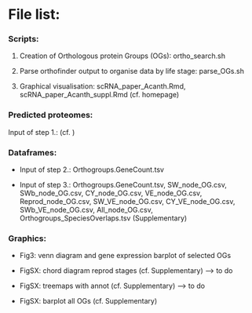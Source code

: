# File list:


### Scripts:

1. Creation of Orthologous protein Groups (OGs): ortho_search.sh

2. Parse orthofinder output to organise data by life stage: parse_OGs.sh

3. Graphical visualisation: scRNA_paper_Acanth.Rmd, scRNA_paper_Acanth_suppl.Rmd (cf. homepage)



### Predicted proteomes: 

Input of step 1.: (cf. )



### Dataframes:

* Input of step 2.: Orthogroups.GeneCount.tsv 

* Input of step 3.: Orthogroups.GeneCount.tsv, SW_node_OG.csv, SWb_node_OG.csv, CY_node_OG.csv, VE_node_OG.csv, Reprod_node_OG.csv, SW_VE_node_OG.csv, CY_VE_node_OG.csv, SWb_VE_node_OG.csv, All_node_OG.csv, Orthogroups_SpeciesOverlaps.tsv (Supplementary)



### Graphics:

* Fig3: venn diagram and gene expression barplot of selected OGs

* FigSX: chord diagram reprod stages (cf. Supplementary) --> to do

* FigSX: treemaps with annot (cf. Supplementary) --> to do

* FigSX: barplot all OGs (cf. Supplementary)


